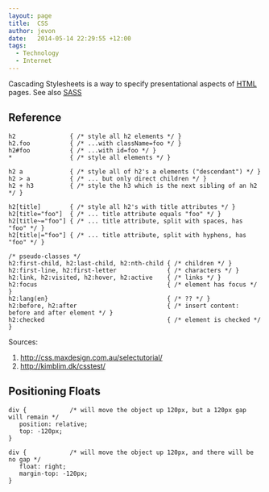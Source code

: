 ```yaml
---
layout: page
title:  CSS
author: jevon
date:   2014-05-14 22:29:55 +12:00
tags:
  - Technology
  - Internet
---
```


Cascading Stylesheets is a way to specify presentational aspects of [HTML](html.md) pages. See also [SASS](sass.md)

## Reference
```
h2               { /* style all h2 elements */ }
h2.foo           { /* ...with className=foo */ }
h2#foo           { /* ...with id=foo */ }
*                { /* style all elements */ }

h2 a             { /* style all of h2's a elements ("descendant") */ }
h2 > a           { /* ... but only direct children */ }
h2 + h3          { /* style the h3 which is the next sibling of an h2 */ }

h2[title]        { /* style all h2's with title attributes */ }
h2[title="foo"]  { /* ... title attribute equals "foo" */ }
h2[title~="foo"] { /* ... title attribute, split with spaces, has "foo" */ }
h2[title|="foo"] { /* ... title attribute, split with hyphens, has "foo" */ }

/* pseudo-classes */
h2:first-child, h2:last-child, h2:nth-child { /* children */ }
h2:first-line, h2:first-letter              { /* characters */ }
h2:link, h2:visited, h2:hover, h2:active    { /* links */ }
h2:focus                                    { /* element has focus */ }
h2:lang(en}                                 { /* ?? */ }
h2:before, h2:after                         { /* insert content: before and after element */ }
h2:checked                                  { /* element is checked */ }
```

Sources:
1. http://css.maxdesign.com.au/selectutorial/
1. http://kimblim.dk/csstest/

## Positioning Floats
```
div {            /* will move the object up 120px, but a 120px gap will remain */
   position: relative;
   top: -120px;
}

div {            /* will move the object up 120px, and there will be no gap */
   float: right;
   margin-top: -120px;
}
```
